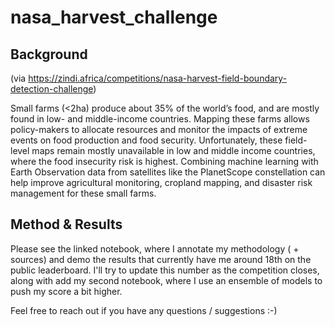 # nasa_harvest_challenge


## Background 

(via https://zindi.africa/competitions/nasa-harvest-field-boundary-detection-challenge)

Small farms (<2ha) produce about 35% of the world’s food, and are mostly found in low- and middle-income countries. Mapping these farms allows policy-makers to allocate resources and monitor the impacts of extreme events on food production and food security. Unfortunately, these field-level maps remain mostly unavailable in low and middle income countries, where the food insecurity risk is highest. Combining machine learning with Earth Observation data from satellites like the PlanetScope constellation can help improve agricultural monitoring, cropland mapping, and disaster risk management for these small farms.


## Method & Results

Please see the linked notebook, where I annotate my methodology ( + sources) and demo the results that currently have me around 18th on the public leaderboard. I'll try to update this number as the competition closes, along with add my second notebook, where I use an ensemble of models to push my score a bit higher. 


Feel free to reach out if you have any questions / suggestions :-)
